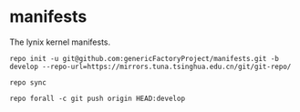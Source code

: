 # manifests
The lynix kernel manifests.

```
repo init -u git@github.com:genericFactoryProject/manifests.git -b develop --repo-url=https://mirrors.tuna.tsinghua.edu.cn/git/git-repo/

repo sync

repo forall -c git push origin HEAD:develop

```
